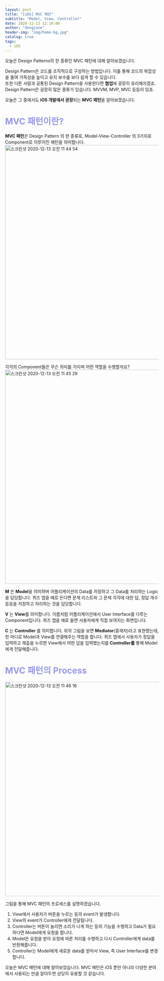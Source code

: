 ```yaml
---
layout: post
title: "[iOS] MVC 패턴"
subtitle: "Model, View, Controller"
date: 2020-12-13 12:19:00
author: "dongjune"
header-img: "img/home-bg.jpg"
catalog: true
tags:
  - iOS
---
```

오늘은 Design Patterns의 한 종류인 MVC 패턴에 대해 알아보겠습니다.  

Design Pattern은 코드를 조직적으로 구성하는 방법입니다. 이를 통해 코드의 복잡성을 줄여 가독성을 높이고 유지 보수를 보다 쉽게 할 수 있습니다.  
또한 다른 사람과 공통된 Design Pattern을 사용한다면 **협업**에 굉장히 유리해지겠죠.
Design Pattern은 굉장히 많은 종류가 있습니다. MVVM, MVP, MVC 등등이 있죠.  

오늘은 그 중에서도 **iOS 개발에서 권장**되는 **MVC 패턴**을 알아보겠습니다.
# <span style="color:rgba(0,0,200,0.4)">MVC 패턴이란?</span>
**MVC 패턴**은 Design Pattern 의 한 종류로, Model-View-Controller 의 3가지로 Component로 이루어진 패턴을 의미합니다.  
<img width="700" alt="스크린샷 2020-12-13 오전 11 44 54" src="https://user-images.githubusercontent.com/53213397/102001815-952b3880-3d39-11eb-9a3e-3d6704dfc584.png">

각각의 Component들은 무슨 의미를 가지며 어떤 역할을 수행할까요?   
<img width="700" alt="스크린샷 2020-12-13 오전 11 45 29" src="https://user-images.githubusercontent.com/53213397/102001817-98bebf80-3d39-11eb-9842-b38dc06abc64.png">
  
**M** 은 **Model**을 의미하며 어플리케이션의 Data를 저장하고 그 Data를 처리하는 Logic을 담당합니다. 퀴즈 앱을 예로 든다면 문제 리스트와 그 문제 각각에 대한 답, 정답 개수 등등을 저장하고 처리하는 것을 담당합니다.  
  
**V** 는 **View**를 의미합니다. 이름처럼 어플리케이션에서 User Interface를 다루는 Component입니다. 퀴즈 앱을 예로 들면 사용자에게 직접 보여지는 화면입니다.
  
**C** 는 **Controller** 를 의미합니다. 위의 그림을 보면 **Mediator**(중재자)라고 표현했는데, 한 마디로 Model과 View를 연결해주는 역할을 합니다. 퀴즈 앱에서 사용자가 정답을 입력하고 제출을 누르면 View에서 어떤 답을 입력했는지를 **Controller를** 통해 Model에게 전달해줍니다.

# <span style="color:rgba(0,0,200,0.4)">MVC 패턴의 Process</span>
<img width="700" alt="스크린샷 2020-12-13 오전 11 46 16" src="https://user-images.githubusercontent.com/53213397/102001818-99575600-3d39-11eb-9165-1c7edfc24ff2.png">
  
그림을 통해 MVC 패턴의 프로세스를 설명하겠습니다.  

1. View에서 사용자가 버튼을 누르는 등의 event가 발생합니다.
2. View의 event가 Controller에게 전달됩니다.
3. Controller는 버튼이 눌리면 소리가 나게 하는 등의 기능을 수행하고 Data가 필요하다면 Model에게 요청을 합니다.
4. Model은 요청을 받아 요청에 따른 처리를 수행하고 다시 Controller에게 data를 반환해줍니다.
5. Controller는 Model에게 새로운 data를 받아서 View, 즉 User Interface를 변경합니다.
  
  
오늘은 MVC 패턴에 대해 알아보았습니다. MVC 패턴은 iOS 뿐만 아니라 다양한 분야에서 사용되는 만큼 알아두면 상당히 유용할 것 같습니다.

